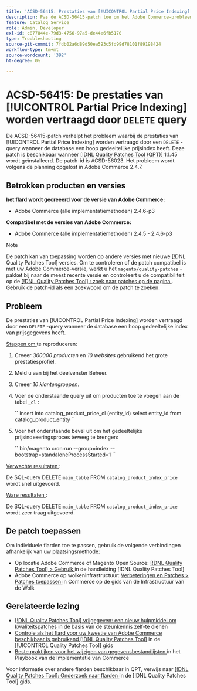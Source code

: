 ```yaml
---
title: 'ACSD-56415: Prestaties van [!UICONTROL Partial Price Indexing] vertraagd door "DELETE"-query'
description: Pas de ACSD-56415-patch toe om het Adobe Commerce-probleem op te lossen waarbij de prestaties van [!UICONTROL Partial Price Indexing] worden vertraagd door een "DELETE"-query wanneer de database veel gedeeltelijke prijsgegevens bevat die moeten worden geïndexeerd.
feature: Catalog Service
role: Admin, Developer
exl-id: c877844e-79d3-4756-97a5-de44e6fb5170
type: Troubleshooting
source-git-commit: 7fdb02a6d89d50ea593c5fd99d78101f89198424
workflow-type: tm+mt
source-wordcount: '392'
ht-degree: 0%

---
```


# ACSD-56415: De prestaties van [!UICONTROL Partial Price Indexing] worden vertraagd door `DELETE` query

De ACSD-56415-patch verhelpt het probleem waarbij de prestaties van [!UICONTROL Partial Price Indexing] worden vertraagd door een `DELETE` -query wanneer de database een hoop gedeeltelijke prijsindex heeft. Deze patch is beschikbaar wanneer [[!DNL Quality Patches Tool (QPT)] ](https://experienceleague.adobe.com/nl/docs/commerce-operations/tools/quality-patches-tool/quality-patches-tool-to-self-serve-quality-patches) 1.1.45 wordt geïnstalleerd. De patch-id is ACSD-56023. Het probleem wordt volgens de planning opgelost in Adobe Commerce 2.4.7.

## Betrokken producten en versies

**het flard wordt gecreeerd voor de versie van Adobe Commerce:**

* Adobe Commerce (alle implementatiemethoden) 2.4.6-p3

**Compatibel met de versies van Adobe Commerce:**

* Adobe Commerce (alle implementatiemethoden) 2.4.5 - 2.4.6-p3

>[!NOTE]
>
>De patch kan van toepassing worden op andere versies met nieuwe [!DNL Quality Patches Tool] versies. Om te controleren of de patch compatibel is met uw Adobe Commerce-versie, werkt u het `magento/quality-patches` -pakket bij naar de meest recente versie en controleert u de compatibiliteit op de [[!DNL Quality Patches Tool] : zoek naar patches op de pagina ](https://experienceleague.adobe.com/tools/commerce-quality-patches/index.html?lang=nl-NL) . Gebruik de patch-id als een zoekwoord om de patch te zoeken.

## Probleem

De prestaties van [!UICONTROL Partial Price Indexing] worden vertraagd door een `DELETE` -query wanneer de database een hoop gedeeltelijke index van prijsgegevens heeft.

<u> Stappen om </u> te reproduceren:

1. Creeer *300000 producten* en *10 websites* gebruikend het grote prestatiesprofiel.
1. Meld u aan bij het deelvenster Beheer.
1. Creeer *10 klantengroepen*.
1. Voer de onderstaande query uit om producten toe te voegen aan de tabel `_cl` :

   &grave;&grave;
    insert into catalog_product_price_cl (entity_id) select entity_id from catalog_product_entity
 &grave;&grave;

1. Voer het onderstaande bevel uit om het gedeeltelijke prijsindexeringsproces teweeg te brengen:

   &grave;&grave;
    bin/magento cron:run --group=index --bootstrap=standaloneProcessStarted=1
 &grave;&grave;

<u> Verwachte resultaten </u>:

De SQL-query DELETE `main_table` FROM `catalog_product_index_price` wordt snel uitgevoerd.

<u> Ware resultaten </u>:

De SQL-query DELETE `main_table` FROM `catalog_product_index_price` wordt zeer traag uitgevoerd.

## De patch toepassen

Om individuele flarden toe te passen, gebruik de volgende verbindingen afhankelijk van uw plaatsingsmethode:

* Op locatie Adobe Commerce of Magento Open Source: [[!DNL Quality Patches Tool] > Gebruik ](/help/tools/quality-patches-tool/usage.md) in de handleiding [!DNL Quality Patches Tool]
* Adobe Commerce op wolkeninfrastructuur: [ Verbeteringen en Patches > Patches toepassen ](https://experienceleague.adobe.com/docs/commerce-cloud-service/user-guide/develop/upgrade/apply-patches.html?lang=nl-NL) in Commerce op de gids van de Infrastructuur van de Wolk

## Gerelateerde lezing

* [[!DNL Quality Patches Tool]  vrijgegeven: een nieuw hulpmiddel om kwaliteitspatches ](https://experienceleague.adobe.com/nl/docs/commerce-operations/tools/quality-patches-tool/quality-patches-tool-to-self-serve-quality-patches) in de basis van de steunkennis zelf-te dienen
* [ Controle als het flard voor uw kwestie van Adobe Commerce beschikbaar is gebruikend  [!DNL Quality Patches Tool]](/help/tools/quality-patches-tool/patches-available-in-qpt/check-patch-for-magento-issue-with-magento-quality-patches.md) in de [!UICONTROL Quality Patches Tool] gids
* [ Beste praktijken voor het wijzigen van gegevensbestandlijsten ](https://experienceleague.adobe.com/nl/docs/commerce-operations/implementation-playbook/best-practices/development/modifying-core-and-third-party-tables#why-adobe-recommends-avoiding-modifications) in het Playbook van de Implementatie van Commerce

Voor informatie over andere flarden beschikbaar in QPT, verwijs naar [[!DNL Quality Patches Tool]: Onderzoek naar flarden ](https://experienceleague.adobe.com/tools/commerce-quality-patches/index.html?lang=nl-NL) in de [!DNL Quality Patches Tool] gids.
